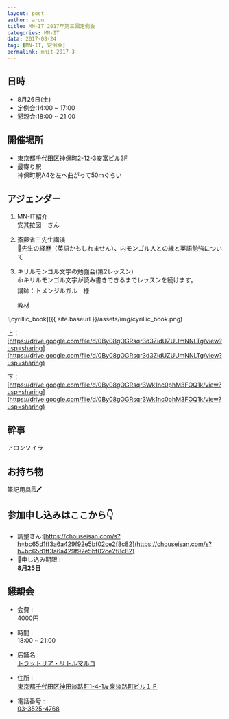 ```yaml
---
layout: post
author: aron
title: MN-IT 2017年第三回定例会
categories: MN-IT
data: 2017-08-24
tag: [MN-IT, 定例会]
permalink: mnit-2017-3
---
```


<!-- # MN-IT 2017年第三回定例会 -->

## 日時

- 8月26日(土)
- 定例会:14:00 ~ 17:00
- 懇親会:18:00 ~ 21:00

## 開催場所  
- [東京都千代田区神保町2-12-3安富ビル3F](https://www.google.co.jp/maps?q=%E6%9D%B1%E4%BA%AC%E9%83%BD%E5%8D%83%E4%BB%A3%E7%94%B0%E5%8C%BA%E7%A5%9E%E4%BF%9D%E7%94%BA2-12-3%E5%AE%89%E5%AF%8C%E3%83%93%E3%83%AB3F&um=1&ie=UTF-8&sa=X&ved=0.1ahUKEwjNyLX85u7VAhXKrlQKHWsrAqYQ_AUICigB)
- 最寄り駅  
神保町駅A4を左へ曲がって50mぐらい

## アジェンダー

1. MN-IT紹介  
  安其拉図　さん

2. 斎藤省三先生講演  
💎先生の経歴（英語かもしれません）、内モンゴル人との縁と英語勉強について

3. キリルモンゴル文字の勉強会(第2レッスン)  
👍キリルモンゴル文字が読み書きできるまでレッスンを続けます。  
  講師：トメンジルガル　様

   
    教材

  ![cyrillic_book]({{ site.baseurl }}/assets/img/cyrillic_book.png)

  上： [https://drive.google.com/file/d/0By08gOGRsqr3d3ZidUZUUmNNLTg/view?usp=sharing](https://drive.google.com/file/d/0By08gOGRsqr3d3ZidUZUUmNNLTg/view?usp=sharing)

  下： [https://drive.google.com/file/d/0By08gOGRsqr3Wk1nc0phM3FOQ1k/view?usp=sharing](https://drive.google.com/file/d/0By08gOGRsqr3Wk1nc0phM3FOQ1k/view?usp=sharing)
## 幹事  
アロンソイラ 


## お持ち物  
筆記用具🗒🖊

## 参加申し込みはここから👇  
- 調整さん:[https://chouseisan.com/s?h=bc65d1ff3a6a429f92e5bf02ce2f8c82](https://chouseisan.com/s?h=bc65d1ff3a6a429f92e5bf02ce2f8c82) 
- 🚥申し込み期限 :   
  **8月25日**

## 懇親会


- 会費 :  
  4000円

- 時間 :   
  18:00 ~ 21:00

- 店舗名 :   
  [トラットリア・リトルマルコ](https://tabelog.com/tokyo/A1310/A131002/13179696/dtlmap/)

- 住所 :     
  [東京都千代田区神田淡路町1-4-1友泉淡路町ビル１Ｆ](https://www.google.co.jp/maps/place/%E3%80%92101-0063+%E6%9D%B1%E4%BA%AC%E9%83%BD%E5%8D%83%E4%BB%A3%E7%94%B0%E5%8C%BA%E7%A5%9E%E7%94%B0%E6%B7%A1%E8%B7%AF%E7%94%BA%EF%BC%91%E4%B8%81%E7%9B%AE%EF%BC%94%E2%88%92%EF%BC%91+%E5%8F%8B%E6%B3%89%E6%B7%A1%E8%B7%AF%E7%94%BA%E3%83%93%E3%83%AB/@35.6960116,139.7655833,17z/data=!3m1!4b1!4m5!3m4!1s0x60188c1caa78fbb7:0xa0acd79f21d385e9!8m2!3d35.6960088!4d139.7677838)

- 電話番号 :     
  <a href="tel:0335254768">03-3525-4768</a>

